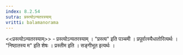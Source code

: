 ```yaml
---
index: 8.2.54
sutra: प्रस्त्योऽन्यतरस्याम्
vritti: balamanorama
---
```


<<प्रस्त्योऽन्यतरस्याम्>> - प्रस्त्योऽन्यतरस्याम् । "प्रस्त्य" इति पञ्चमी । प्रपूर्वात्स्यैधातोरित्यर्थः । "निष्ठातस्य म" इति शेषः । प्रस्तीम इति । सङ्गीभूत इत्यर्थः । 